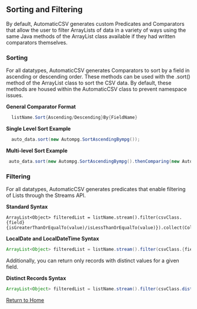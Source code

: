 ## Sorting and Filtering
By default, AutomaticCSV generates custom Predicates and Comparators that allow the user to filter ArrayLists of data in a variety of ways using the same Java methods of the ArrayList class available if they had written comparators themselves. 

### Sorting
For all datatypes, AutomaticCSV generates Comparators to sort by a field in ascending or descending order. These methods can be used with the .sort() method of the ArrayList class to sort the CSV data. 
By default, these methods are housed within the AutomaticCSV class to prevent namespace issues. 

**General Comparator Format**

```Java
  listName.Sort{Ascending/Descending}By{FieldName}
```

**Single Level Sort Example**

```Java
  auto_data.sort(new Autompg.SortAscendingBympg());
```

**Multi-level Sort Example**

```java
 auto_data.sort(new Autompg.SortAscendingBympg().thenComparing(new Autompg.SortDescendingByorigin()));
```

### Filtering

For all datatypes, AutomaticCSV generates predicates that enable filtering of Lists through the Streams API. 

**Standard Syntax**
```
ArrayList<Object> filteredList = listName.stream().filter(csvClass.{field}{isGreaterThanOrEqualTo(value)/isLessThanOrEqualTo(value)}).collect(Collectors.toCollection(ArrayList::new));
```

**LocalDate and LocalDateTime Syntax**
```Java
ArrayList<Object> filteredList = listName.stream().filter(csvClass.{field}{isBefore(date)/isAfter(date)}).collect(Collectors.toCollection(ArrayList::new));
```

Additionally, you can return only records with distinct values for a given field. 

**Distinct Records Syntax**
```Java
ArrayList<Object> filteredList = listName.stream().filter(csvClass.distinctBy{field}).collect(Collectors.toCollection(ArrayList::new));
```

[Return to Home](README.md)
